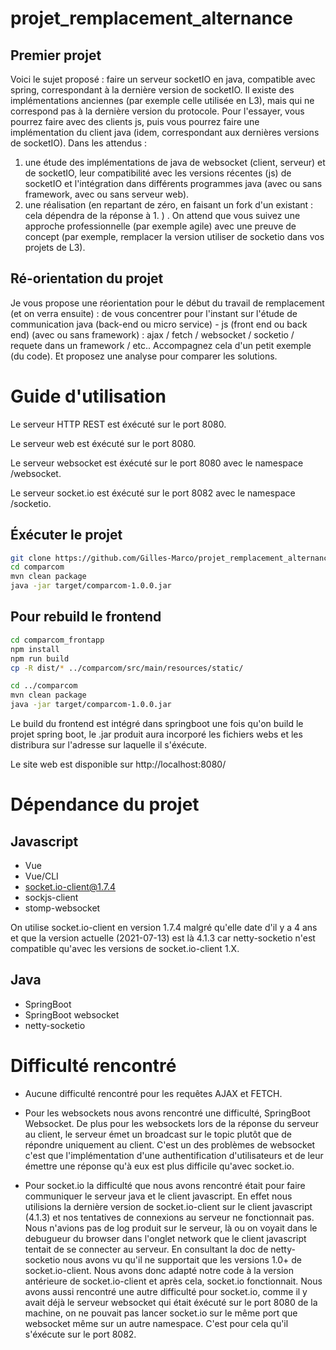 # projet_remplacement_alternance

## Premier projet

Voici le sujet proposé : faire un serveur socketIO en java, compatible avec spring, correspondant à la dernière version de socketIO. Il existe des implémentations anciennes (par exemple celle utilisée en L3), mais qui ne correspond pas à la dernière version du protocole. 
Pour l'essayer, vous pourrez faire avec des clients js, puis vous pourrez faire une implémentation du client java (idem, correspondant aux dernières versions de socketIO). 
Dans les attendus : 
1. une étude des implémentations de java de websocket (client, serveur) et de socketIO, leur compatibilité avec les versions récentes (js) de socketIO et l'intégration dans différents programmes java (avec ou sans framework, avec ou sans serveur web). 
2. une réalisation (en repartant de zéro, en faisant un fork d'un existant : cela dépendra de la réponse à 1. ) . On attend que vous suivez une approche professionnelle (par exemple agile) avec une preuve de concept (par exemple, remplacer la version utiliser de socketio dans vos projets de L3). 

## Ré-orientation du projet

Je vous propose une réorientation pour le début du travail de remplacement (et on verra ensuite) : de vous concentrer pour l'instant sur l'étude de communication java (back-end ou micro service) - js (front end ou back end) (avec ou sans framework) : ajax / fetch / websocket / socketio / requete dans un framework / etc.. Accompagnez cela d'un petit exemple (du code). Et proposez une analyse pour comparer les solutions.

# Guide d'utilisation

Le serveur HTTP REST est éxécuté sur le port 8080.

Le serveur web est éxécuté sur le port 8080.

Le serveur websocket est éxécuté sur le port 8080 avec le namespace /websocket.

Le serveur socket.io est éxécuté sur le port 8082 avec le namespace /socketio.

## Éxécuter le projet

```sh
git clone https://github.com/Gilles-Marco/projet_remplacement_alternance.git
cd comparcom
mvn clean package
java -jar target/comparcom-1.0.0.jar
```

## Pour rebuild le frontend

```sh
cd comparcom_frontapp
npm install
npm run build
cp -R dist/* ../comparcom/src/main/resources/static/

cd ../comparcom
mvn clean package
java -jar target/comparcom-1.0.0.jar
```

Le build du frontend est intégré dans springboot une fois qu'on build le projet spring boot, le .jar produit aura incorporé les fichiers webs et les distribura sur l'adresse sur laquelle il s'éxécute.

Le site web est disponible sur http://localhost:8080/

# Dépendance du projet

## Javascript

- Vue
- Vue/CLI
- socket.io-client@1.7.4
- sockjs-client
- stomp-websocket

On utilise socket.io-client en version 1.7.4 malgré qu'elle date d'il y a 4 ans et que la version actuelle (2021-07-13) est là 4.1.3 car netty-socketio n'est compatible qu'avec les versions de socket.io-client 1.X.

## Java

- SpringBoot
- SpringBoot websocket
- netty-socketio

# Difficulté rencontré

- Aucune difficulté rencontré pour les requêtes AJAX et FETCH.

- Pour les websockets nous avons rencontré une difficulté, SpringBoot Websocket.
De plus pour les websockets lors de la réponse du serveur au client, le serveur émet un broadcast sur le topic plutôt que de répondre uniquement au client. C'est un des problèmes de websocket c'est que l'implémentation d'une authentification d'utilisateurs et de leur émettre une réponse qu'à eux est plus difficile qu'avec socket.io.

- Pour socket.io la difficulté que nous avons rencontré était pour faire communiquer le serveur java et le client javascript. En effet nous utilisions la dernière version de socket.io-client sur le client javascript (4.1.3) et nos tentatives de connexions au serveur ne fonctionnait pas. Nous n'avions pas de log produit sur le serveur, là ou on voyait dans le debugueur du browser dans l'onglet network que le client javascript tentait de se connecter au serveur. En consultant la doc de netty-socketio nous avons vu qu'il ne supportait que les versions 1.0+ de socket.io-client. Nous avons donc adapté notre code à la version antérieure de socket.io-client et après cela, socket.io fonctionnait.
Nous avons aussi rencontré une autre difficulté pour socket.io, comme il y avait déjà le serveur websocket qui était éxécuté sur le port 8080 de la machine, on ne pouvait pas lancer socket.io sur le même port que websocket même sur un autre namespace. C'est pour cela qu'il s'éxécute sur le port 8082.
